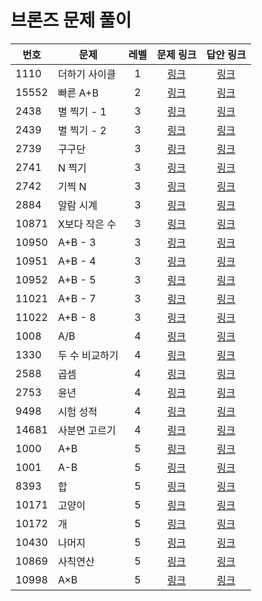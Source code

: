 # 브론즈 문제 풀이

|번호|문제|레벨|문제 링크|답안 링크|
|---|---|:---:|:---:|:---:|
|1110|더하기 사이클|1|[링크](https://www.acmicpc.net/problem/1110)|[링크](https://github.com/mnpine12/Baekjoon/tree/main/01-Bronze/1/solution/1110.java)|
|15552|빠른 A+B|2|[링크](https://www.acmicpc.net/problem/15552)|[링크](https://github.com/mnpine12/Baekjoon/tree/main/01-Bronze/2/solution/15552.java)|
|2438|별 찍기 - 1|3|[링크](https://www.acmicpc.net/problem/2438)|[링크](https://github.com/mnpine12/Baekjoon/tree/main/01-Bronze/3/solution/2438.java)|
|2439|별 찍기 - 2|3|[링크](https://www.acmicpc.net/problem/2439)|[링크](https://github.com/mnpine12/Baekjoon/tree/main/01-Bronze/3/solution/2439.java)|
|2739|구구단|3|[링크](https://www.acmicpc.net/problem/2739)|[링크](https://github.com/mnpine12/Baekjoon/tree/main/01-Bronze/3/solution/2739.java)|
|2741|N 찍기|3|[링크](https://www.acmicpc.net/problem/2741)|[링크](https://github.com/mnpine12/Baekjoon/tree/main/01-Bronze/3/solution/2741.java)|
|2742|기찍 N|3|[링크](https://www.acmicpc.net/problem/2742)|[링크](https://github.com/mnpine12/Baekjoon/tree/main/01-Bronze/3/solution/2742.java)|
|2884|알람 시계|3|[링크](https://www.acmicpc.net/problem/2884)|[링크](https://github.com/mnpine12/Baekjoon/tree/main/01-Bronze/3/solution/2884.java)|
|10871|X보다 작은 수|3|[링크](https://www.acmicpc.net/problem/10871)|[링크](https://github.com/mnpine12/Baekjoon/tree/main/01-Bronze/3/solution/10871.java)|
|10950|A+B - 3|3|[링크](https://www.acmicpc.net/problem/10950)|[링크](https://github.com/mnpine12/Baekjoon/tree/main/01-Bronze/3/solution/10950.java)|
|10951|A+B - 4|3|[링크](https://www.acmicpc.net/problem/10951)|[링크](https://github.com/mnpine12/Baekjoon/tree/main/01-Bronze/3/solution/10951.java)|
|10952|A+B - 5|3|[링크](https://www.acmicpc.net/problem/10952)|[링크](https://github.com/mnpine12/Baekjoon/tree/main/01-Bronze/3/solution/10952.java)|
|11021|A+B - 7|3|[링크](https://www.acmicpc.net/problem/11021)|[링크](https://github.com/mnpine12/Baekjoon/tree/main/01-Bronze/3/solution/11021.java)|
|11022|A+B - 8|3|[링크](https://www.acmicpc.net/problem/11022)|[링크](https://github.com/mnpine12/Baekjoon/tree/main/01-Bronze/3/solution/11022.java)|
|1008|A/B|4|[링크](https://www.acmicpc.net/problem/1008)|[링크](https://github.com/mnpine12/Baekjoon/tree/main/01-Bronze/4/solution/1008.java)|
|1330|두 수 비교하기|4|[링크](https://www.acmicpc.net/problem/1330)|[링크](https://github.com/mnpine12/Baekjoon/tree/main/01-Bronze/4/solution/1330.java)|
|2588|곱셈|4|[링크](https://www.acmicpc.net/problem/2588)|[링크](https://github.com/mnpine12/Baekjoon/tree/main/01-Bronze/4/solution/2588.java)|
|2753|윤년|4|[링크](https://www.acmicpc.net/problem/2753)|[링크](https://github.com/mnpine12/Baekjoon/tree/main/01-Bronze/4/solution/2753.java)|
|9498|시험 성적|4|[링크](https://www.acmicpc.net/problem/9498)|[링크](https://github.com/mnpine12/Baekjoon/tree/main/01-Bronze/4/solution/9498.java)|
|14681|사분면 고르기|4|[링크](https://www.acmicpc.net/problem/14681)|[링크](https://github.com/mnpine12/Baekjoon/tree/main/01-Bronze/4/solution/14681.java)|
|1000|A+B|5|[링크](https://www.acmicpc.net/problem/1000)|[링크](https://github.com/mnpine12/Baekjoon/blob/main/01-Bronze/5/solution/1000.java)|
|1001|A-B|5|[링크](https://www.acmicpc.net/problem/1001)|[링크](https://github.com/mnpine12/Baekjoon/tree/main/01-Bronze/5/solution/1001.java)|
|8393|합|5|[링크](https://www.acmicpc.net/problem/8393)|[링크](https://github.com/mnpine12/Baekjoon/blob/main/01-Bronze/5/solution/8393.java)|
|10171|고양이|5|[링크](https://www.acmicpc.net/problem/10171)|[링크](https://github.com/mnpine12/Baekjoon/blob/main/01-Bronze/5/solution/10171.java)|
|10172|개|5|[링크](https://www.acmicpc.net/problem/10172)|[링크](https://github.com/mnpine12/Baekjoon/blob/main/01-Bronze/5/solution/10172.java)|
|10430|나머지|5|[링크](https://www.acmicpc.net/problem/10430)|[링크](https://github.com/mnpine12/Baekjoon/blob/main/01-Bronze/5/solution/10430.java)|
|10869|사칙연산|5|[링크](https://www.acmicpc.net/problem/10869)|[링크](https://github.com/mnpine12/Baekjoon/blob/main/01-Bronze/5/solution/10869.java)|
|10998|A×B|5|[링크](https://www.acmicpc.net/problem/10998)|[링크](https://github.com/mnpine12/Baekjoon/tree/main/01-Bronze/5/solution/10998.java)|
